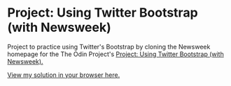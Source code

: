 # Project: Using Twitter Bootstrap (with Newsweek)

Project to practice using Twitter's Bootstrap by cloning the Newsweek homepage for the The Odin Project's [Project: Using Twitter Bootstrap (with Newsweek).](http://www.theodinproject.com/courses/html5-and-css3/lessons/using-bootstrap)

[View my solution in your browser here.](http://htmlpreview.github.io/?https://github.com/StefanieWang/html-bootstrap-newsweek/blob/master/index.html)
